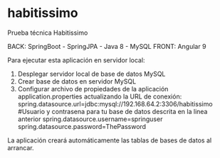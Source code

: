# habitissimo
Prueba técnica Habitissimo

BACK: SpringBoot - SpringJPA - Java 8 - MySQL
FRONT: Angular 9

Para ejecutar esta aplicación en servidor local:
1. Desplegar servidor local de base de datos MySQL
2. Crear base de datos en servidor MySQL
3. Configurar archivo de propiedades de la aplicación application.properties actualizando la URL de conexión:
  spring.datasource.url=jdbc:mysql://192.168.64.2:3306/habitissimo
  #Usuario y contrasena para tu base de datos descrita en la linea anterior
  spring.datasource.username=springuser
  spring.datasource.password=ThePassword

La aplicación creará automáticamente las tablas de bases de datos al arrancar.
